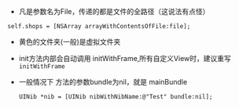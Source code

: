 

- 凡是参数名为File，传递的都是文件的全路径（这说法有点怪）

```
self.shops = [NSArray arrayWithContentsOfFile:file];

```

- 黄色的文件夹(一般)是虚拟文件夹

- init方法内部会自动调用 initWithFrame,所有自定义View时，建议重写`initWithFrame`

- 一般情况下 方法的参数bundle为nil，就是 mainBundle

    ```
    UINib *nib = [UINib nibWithNibName:@"Test" bundle:nil];
    ```
    

    



